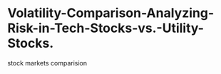 # Volatility-Comparison-Analyzing-Risk-in-Tech-Stocks-vs.-Utility-Stocks.
stock markets comparision
